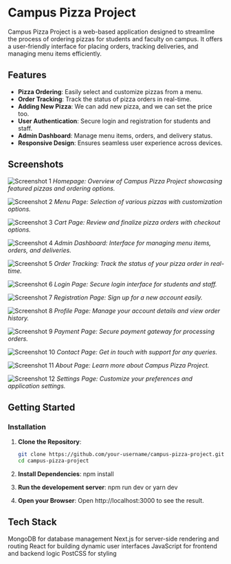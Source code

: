 # Campus Pizza Project

Campus Pizza Project is a web-based application designed to streamline the process of ordering pizzas for students and faculty on campus. It offers a user-friendly interface for placing orders, tracking deliveries, and managing menu items efficiently.

## Features
- **Pizza Ordering**: Easily select and customize pizzas from a menu.
- **Order Tracking**: Track the status of pizza orders in real-time.
- **Adding New Pizza**: We can add new pizza, and we can set the price too.
- **User Authentication**: Secure login and registration for students and staff.
- **Admin Dashboard**: Manage menu items, orders, and delivery status.
- **Responsive Design**: Ensures seamless user experience across devices.

## Screenshots

![Screenshot 1](screenshots/homepage.png)
*Homepage: Overview of Campus Pizza Project showcasing featured pizzas and ordering options.*

![Screenshot 2](screenshots/menu.png)
*Menu Page: Selection of various pizzas with customization options.*

![Screenshot 3](screenshots/cart.png)
*Cart Page: Review and finalize pizza orders with checkout options.*

![Screenshot 4](screenshots/admin-dashboard.png)
*Admin Dashboard: Interface for managing menu items, orders, and deliveries.*

![Screenshot 5](screenshots/order-tracking.png)
*Order Tracking: Track the status of your pizza order in real-time.*

![Screenshot 6](screenshots/login.png)
*Login Page: Secure login interface for students and staff.*

![Screenshot 7](screenshots/register.png)
*Registration Page: Sign up for a new account easily.*

![Screenshot 8](screenshots/profile.png)
*Profile Page: Manage your account details and view order history.*

![Screenshot 9](screenshots/payment.png)
*Payment Page: Secure payment gateway for processing orders.*

![Screenshot 10](screenshots/contact.png)
*Contact Page: Get in touch with support for any queries.*

![Screenshot 11](screenshots/about.png)
*About Page: Learn more about Campus Pizza Project.*

![Screenshot 12](screenshots/settings.png)
*Settings Page: Customize your preferences and application settings.*

## Getting Started

### Installation

1. **Clone the Repository**:
   ```bash
   git clone https://github.com/your-username/campus-pizza-project.git
   cd campus-pizza-project
   
2. **Install Dependencies**:
   npm install

3. **Run the developement server**:
   npm run dev
   or yarn dev

4. **Open your Browser**:
Open http://localhost:3000 to see the result.


## Tech Stack
MongoDB for database management
Next.js for server-side rendering and routing
React for building dynamic user interfaces
JavaScript for frontend and backend logic
PostCSS for styling
